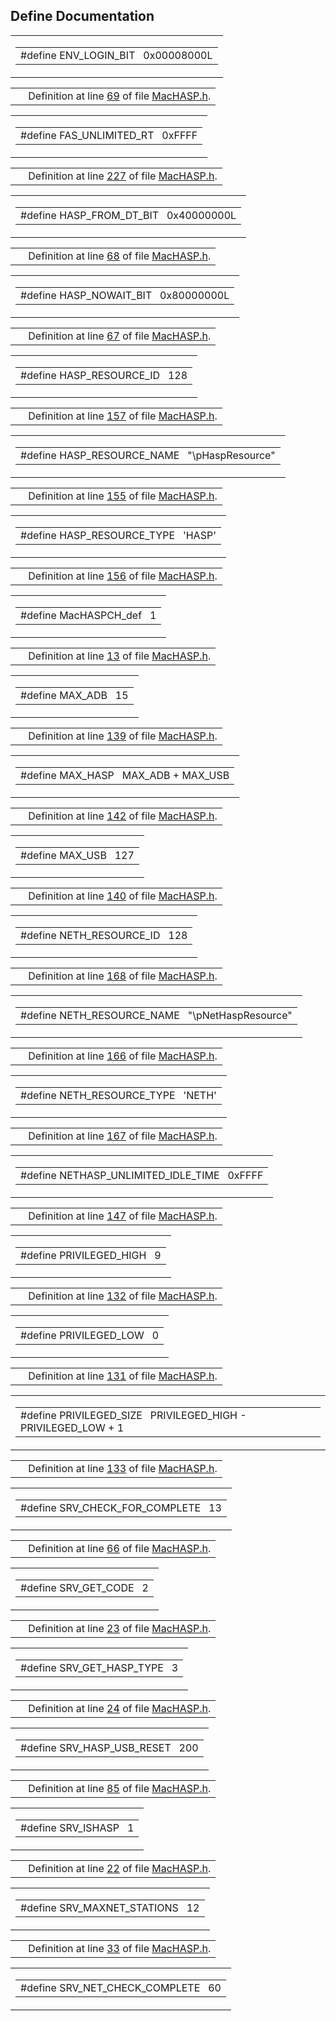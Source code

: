 ## Define Documentation

<span id="246d2c5cd8ab1f84a81ee00ecdfe312d" class="anchor"></span>

<table class="mdTable" data-cellpadding="2" data-cellspacing="0">
<colgroup>
<col style="width: 100%" />
</colgroup>
<tbody>
<tr>
<td class="mdRow"><table data-cellpadding="0" data-cellspacing="0" data-border="0">
<tbody>
<tr>
<td class="md" data-nowrap="" data-valign="top">#define ENV_LOGIN_BIT   0x00008000L</td>
</tr>
</tbody>
</table></td>
</tr>
</tbody>
</table>

|  |  |
|----|----|
|   | Definition at line <a href="MacHASP_8h-source.md#l00069" class="el">69</a> of file <a href="MacHASP_8h-source.md" class="el">MacHASP.h</a>. |

<span id="57a261e1ea3aa3ed5a4e2f0e11ffd1d2" class="anchor"></span>

<table class="mdTable" data-cellpadding="2" data-cellspacing="0">
<colgroup>
<col style="width: 100%" />
</colgroup>
<tbody>
<tr>
<td class="mdRow"><table data-cellpadding="0" data-cellspacing="0" data-border="0">
<tbody>
<tr>
<td class="md" data-nowrap="" data-valign="top">#define FAS_UNLIMITED_RT   0xFFFF</td>
</tr>
</tbody>
</table></td>
</tr>
</tbody>
</table>

|  |  |
|----|----|
|   | Definition at line <a href="MacHASP_8h-source.md#l00227" class="el">227</a> of file <a href="MacHASP_8h-source.md" class="el">MacHASP.h</a>. |

<span id="6cbc9b05f2294bca00fc61ddbdb2818b" class="anchor"></span>

<table class="mdTable" data-cellpadding="2" data-cellspacing="0">
<colgroup>
<col style="width: 100%" />
</colgroup>
<tbody>
<tr>
<td class="mdRow"><table data-cellpadding="0" data-cellspacing="0" data-border="0">
<tbody>
<tr>
<td class="md" data-nowrap="" data-valign="top">#define HASP_FROM_DT_BIT   0x40000000L</td>
</tr>
</tbody>
</table></td>
</tr>
</tbody>
</table>

|  |  |
|----|----|
|   | Definition at line <a href="MacHASP_8h-source.md#l00068" class="el">68</a> of file <a href="MacHASP_8h-source.md" class="el">MacHASP.h</a>. |

<span id="fccd5086a12012e1a0f7c6f68f0dc2d5" class="anchor"></span>

<table class="mdTable" data-cellpadding="2" data-cellspacing="0">
<colgroup>
<col style="width: 100%" />
</colgroup>
<tbody>
<tr>
<td class="mdRow"><table data-cellpadding="0" data-cellspacing="0" data-border="0">
<tbody>
<tr>
<td class="md" data-nowrap="" data-valign="top">#define HASP_NOWAIT_BIT   0x80000000L</td>
</tr>
</tbody>
</table></td>
</tr>
</tbody>
</table>

|  |  |
|----|----|
|   | Definition at line <a href="MacHASP_8h-source.md#l00067" class="el">67</a> of file <a href="MacHASP_8h-source.md" class="el">MacHASP.h</a>. |

<span id="790963e84c50069a036d0f99f31193c4" class="anchor"></span>

<table class="mdTable" data-cellpadding="2" data-cellspacing="0">
<colgroup>
<col style="width: 100%" />
</colgroup>
<tbody>
<tr>
<td class="mdRow"><table data-cellpadding="0" data-cellspacing="0" data-border="0">
<tbody>
<tr>
<td class="md" data-nowrap="" data-valign="top">#define HASP_RESOURCE_ID   128</td>
</tr>
</tbody>
</table></td>
</tr>
</tbody>
</table>

|  |  |
|----|----|
|   | Definition at line <a href="MacHASP_8h-source.md#l00157" class="el">157</a> of file <a href="MacHASP_8h-source.md" class="el">MacHASP.h</a>. |

<span id="646168ace367a9eb08a53bcd922c0c92" class="anchor"></span>

<table class="mdTable" data-cellpadding="2" data-cellspacing="0">
<colgroup>
<col style="width: 100%" />
</colgroup>
<tbody>
<tr>
<td class="mdRow"><table data-cellpadding="0" data-cellspacing="0" data-border="0">
<tbody>
<tr>
<td class="md" data-nowrap="" data-valign="top">#define HASP_RESOURCE_NAME   "\pHaspResource"</td>
</tr>
</tbody>
</table></td>
</tr>
</tbody>
</table>

|  |  |
|----|----|
|   | Definition at line <a href="MacHASP_8h-source.md#l00155" class="el">155</a> of file <a href="MacHASP_8h-source.md" class="el">MacHASP.h</a>. |

<span id="c2beada721101e23520e97bbf3070e7c" class="anchor"></span>

<table class="mdTable" data-cellpadding="2" data-cellspacing="0">
<colgroup>
<col style="width: 100%" />
</colgroup>
<tbody>
<tr>
<td class="mdRow"><table data-cellpadding="0" data-cellspacing="0" data-border="0">
<tbody>
<tr>
<td class="md" data-nowrap="" data-valign="top">#define HASP_RESOURCE_TYPE   'HASP'</td>
</tr>
</tbody>
</table></td>
</tr>
</tbody>
</table>

|  |  |
|----|----|
|   | Definition at line <a href="MacHASP_8h-source.md#l00156" class="el">156</a> of file <a href="MacHASP_8h-source.md" class="el">MacHASP.h</a>. |

<span id="e10e35f017d943594baaf2990472fa79" class="anchor"></span>

<table class="mdTable" data-cellpadding="2" data-cellspacing="0">
<colgroup>
<col style="width: 100%" />
</colgroup>
<tbody>
<tr>
<td class="mdRow"><table data-cellpadding="0" data-cellspacing="0" data-border="0">
<tbody>
<tr>
<td class="md" data-nowrap="" data-valign="top">#define MacHASPCH_def   1</td>
</tr>
</tbody>
</table></td>
</tr>
</tbody>
</table>

|  |  |
|----|----|
|   | Definition at line <a href="MacHASP_8h-source.md#l00013" class="el">13</a> of file <a href="MacHASP_8h-source.md" class="el">MacHASP.h</a>. |

<span id="60ef7d564938a860e27cd3bdeabaf558" class="anchor"></span>

<table class="mdTable" data-cellpadding="2" data-cellspacing="0">
<colgroup>
<col style="width: 100%" />
</colgroup>
<tbody>
<tr>
<td class="mdRow"><table data-cellpadding="0" data-cellspacing="0" data-border="0">
<tbody>
<tr>
<td class="md" data-nowrap="" data-valign="top">#define MAX_ADB   15</td>
</tr>
</tbody>
</table></td>
</tr>
</tbody>
</table>

|  |  |
|----|----|
|   | Definition at line <a href="MacHASP_8h-source.md#l00139" class="el">139</a> of file <a href="MacHASP_8h-source.md" class="el">MacHASP.h</a>. |

<span id="5f3419e82eb6bd3d5f81ecf0ff360257" class="anchor"></span>

<table class="mdTable" data-cellpadding="2" data-cellspacing="0">
<colgroup>
<col style="width: 100%" />
</colgroup>
<tbody>
<tr>
<td class="mdRow"><table data-cellpadding="0" data-cellspacing="0" data-border="0">
<tbody>
<tr>
<td class="md" data-nowrap="" data-valign="top">#define MAX_HASP   MAX_ADB + MAX_USB</td>
</tr>
</tbody>
</table></td>
</tr>
</tbody>
</table>

|  |  |
|----|----|
|   | Definition at line <a href="MacHASP_8h-source.md#l00142" class="el">142</a> of file <a href="MacHASP_8h-source.md" class="el">MacHASP.h</a>. |

<span id="1fe5dff3553de5101a331206a3c7a464" class="anchor"></span>

<table class="mdTable" data-cellpadding="2" data-cellspacing="0">
<colgroup>
<col style="width: 100%" />
</colgroup>
<tbody>
<tr>
<td class="mdRow"><table data-cellpadding="0" data-cellspacing="0" data-border="0">
<tbody>
<tr>
<td class="md" data-nowrap="" data-valign="top">#define MAX_USB   127</td>
</tr>
</tbody>
</table></td>
</tr>
</tbody>
</table>

|  |  |
|----|----|
|   | Definition at line <a href="MacHASP_8h-source.md#l00140" class="el">140</a> of file <a href="MacHASP_8h-source.md" class="el">MacHASP.h</a>. |

<span id="428d1e827e4dc939444b20bac7e9924d" class="anchor"></span>

<table class="mdTable" data-cellpadding="2" data-cellspacing="0">
<colgroup>
<col style="width: 100%" />
</colgroup>
<tbody>
<tr>
<td class="mdRow"><table data-cellpadding="0" data-cellspacing="0" data-border="0">
<tbody>
<tr>
<td class="md" data-nowrap="" data-valign="top">#define NETH_RESOURCE_ID   128</td>
</tr>
</tbody>
</table></td>
</tr>
</tbody>
</table>

|  |  |
|----|----|
|   | Definition at line <a href="MacHASP_8h-source.md#l00168" class="el">168</a> of file <a href="MacHASP_8h-source.md" class="el">MacHASP.h</a>. |

<span id="83a9e03e2d688f353acfead5ce9721ad" class="anchor"></span>

<table class="mdTable" data-cellpadding="2" data-cellspacing="0">
<colgroup>
<col style="width: 100%" />
</colgroup>
<tbody>
<tr>
<td class="mdRow"><table data-cellpadding="0" data-cellspacing="0" data-border="0">
<tbody>
<tr>
<td class="md" data-nowrap="" data-valign="top">#define NETH_RESOURCE_NAME   "\pNetHaspResource"</td>
</tr>
</tbody>
</table></td>
</tr>
</tbody>
</table>

|  |  |
|----|----|
|   | Definition at line <a href="MacHASP_8h-source.md#l00166" class="el">166</a> of file <a href="MacHASP_8h-source.md" class="el">MacHASP.h</a>. |

<span id="4a52f8fad784c0d883f9a65c14614885" class="anchor"></span>

<table class="mdTable" data-cellpadding="2" data-cellspacing="0">
<colgroup>
<col style="width: 100%" />
</colgroup>
<tbody>
<tr>
<td class="mdRow"><table data-cellpadding="0" data-cellspacing="0" data-border="0">
<tbody>
<tr>
<td class="md" data-nowrap="" data-valign="top">#define NETH_RESOURCE_TYPE   'NETH'</td>
</tr>
</tbody>
</table></td>
</tr>
</tbody>
</table>

|  |  |
|----|----|
|   | Definition at line <a href="MacHASP_8h-source.md#l00167" class="el">167</a> of file <a href="MacHASP_8h-source.md" class="el">MacHASP.h</a>. |

<span id="58ae5ce752a537923fb9e72f0906bac8" class="anchor"></span>

<table class="mdTable" data-cellpadding="2" data-cellspacing="0">
<colgroup>
<col style="width: 100%" />
</colgroup>
<tbody>
<tr>
<td class="mdRow"><table data-cellpadding="0" data-cellspacing="0" data-border="0">
<tbody>
<tr>
<td class="md" data-nowrap="" data-valign="top">#define NETHASP_UNLIMITED_IDLE_TIME   0xFFFF</td>
</tr>
</tbody>
</table></td>
</tr>
</tbody>
</table>

|  |  |
|----|----|
|   | Definition at line <a href="MacHASP_8h-source.md#l00147" class="el">147</a> of file <a href="MacHASP_8h-source.md" class="el">MacHASP.h</a>. |

<span id="5503f2793a6beba6498b45da8a49919c" class="anchor"></span>

<table class="mdTable" data-cellpadding="2" data-cellspacing="0">
<colgroup>
<col style="width: 100%" />
</colgroup>
<tbody>
<tr>
<td class="mdRow"><table data-cellpadding="0" data-cellspacing="0" data-border="0">
<tbody>
<tr>
<td class="md" data-nowrap="" data-valign="top">#define PRIVILEGED_HIGH   9</td>
</tr>
</tbody>
</table></td>
</tr>
</tbody>
</table>

|  |  |
|----|----|
|   | Definition at line <a href="MacHASP_8h-source.md#l00132" class="el">132</a> of file <a href="MacHASP_8h-source.md" class="el">MacHASP.h</a>. |

<span id="0a94f6a6c8c2bab45738d9ae2e0bfa8a" class="anchor"></span>

<table class="mdTable" data-cellpadding="2" data-cellspacing="0">
<colgroup>
<col style="width: 100%" />
</colgroup>
<tbody>
<tr>
<td class="mdRow"><table data-cellpadding="0" data-cellspacing="0" data-border="0">
<tbody>
<tr>
<td class="md" data-nowrap="" data-valign="top">#define PRIVILEGED_LOW   0</td>
</tr>
</tbody>
</table></td>
</tr>
</tbody>
</table>

|  |  |
|----|----|
|   | Definition at line <a href="MacHASP_8h-source.md#l00131" class="el">131</a> of file <a href="MacHASP_8h-source.md" class="el">MacHASP.h</a>. |

<span id="875367f7565c0f9102eb21e935b86f24" class="anchor"></span>

<table class="mdTable" data-cellpadding="2" data-cellspacing="0">
<colgroup>
<col style="width: 100%" />
</colgroup>
<tbody>
<tr>
<td class="mdRow"><table data-cellpadding="0" data-cellspacing="0" data-border="0">
<tbody>
<tr>
<td class="md" data-nowrap="" data-valign="top">#define PRIVILEGED_SIZE   PRIVILEGED_HIGH - PRIVILEGED_LOW + 1</td>
</tr>
</tbody>
</table></td>
</tr>
</tbody>
</table>

|  |  |
|----|----|
|   | Definition at line <a href="MacHASP_8h-source.md#l00133" class="el">133</a> of file <a href="MacHASP_8h-source.md" class="el">MacHASP.h</a>. |

<span id="650ad90c63876221a141cc9eca422d09" class="anchor"></span>

<table class="mdTable" data-cellpadding="2" data-cellspacing="0">
<colgroup>
<col style="width: 100%" />
</colgroup>
<tbody>
<tr>
<td class="mdRow"><table data-cellpadding="0" data-cellspacing="0" data-border="0">
<tbody>
<tr>
<td class="md" data-nowrap="" data-valign="top">#define SRV_CHECK_FOR_COMPLETE   13</td>
</tr>
</tbody>
</table></td>
</tr>
</tbody>
</table>

|  |  |
|----|----|
|   | Definition at line <a href="MacHASP_8h-source.md#l00066" class="el">66</a> of file <a href="MacHASP_8h-source.md" class="el">MacHASP.h</a>. |

<span id="f4a5ac7d18c39119b7f862e6745b77da" class="anchor"></span>

<table class="mdTable" data-cellpadding="2" data-cellspacing="0">
<colgroup>
<col style="width: 100%" />
</colgroup>
<tbody>
<tr>
<td class="mdRow"><table data-cellpadding="0" data-cellspacing="0" data-border="0">
<tbody>
<tr>
<td class="md" data-nowrap="" data-valign="top">#define SRV_GET_CODE   2</td>
</tr>
</tbody>
</table></td>
</tr>
</tbody>
</table>

|  |  |
|----|----|
|   | Definition at line <a href="MacHASP_8h-source.md#l00023" class="el">23</a> of file <a href="MacHASP_8h-source.md" class="el">MacHASP.h</a>. |

<span id="943cb7854b771f3b9026fd1c510c529b" class="anchor"></span>

<table class="mdTable" data-cellpadding="2" data-cellspacing="0">
<colgroup>
<col style="width: 100%" />
</colgroup>
<tbody>
<tr>
<td class="mdRow"><table data-cellpadding="0" data-cellspacing="0" data-border="0">
<tbody>
<tr>
<td class="md" data-nowrap="" data-valign="top">#define SRV_GET_HASP_TYPE   3</td>
</tr>
</tbody>
</table></td>
</tr>
</tbody>
</table>

|  |  |
|----|----|
|   | Definition at line <a href="MacHASP_8h-source.md#l00024" class="el">24</a> of file <a href="MacHASP_8h-source.md" class="el">MacHASP.h</a>. |

<span id="7fc0111eea7fe39c03bbf0522f8a1634" class="anchor"></span>

<table class="mdTable" data-cellpadding="2" data-cellspacing="0">
<colgroup>
<col style="width: 100%" />
</colgroup>
<tbody>
<tr>
<td class="mdRow"><table data-cellpadding="0" data-cellspacing="0" data-border="0">
<tbody>
<tr>
<td class="md" data-nowrap="" data-valign="top">#define SRV_HASP_USB_RESET   200</td>
</tr>
</tbody>
</table></td>
</tr>
</tbody>
</table>

|  |  |
|----|----|
|   | Definition at line <a href="MacHASP_8h-source.md#l00085" class="el">85</a> of file <a href="MacHASP_8h-source.md" class="el">MacHASP.h</a>. |

<span id="7530bf89212a8f971b31c8c9a1508aa0" class="anchor"></span>

<table class="mdTable" data-cellpadding="2" data-cellspacing="0">
<colgroup>
<col style="width: 100%" />
</colgroup>
<tbody>
<tr>
<td class="mdRow"><table data-cellpadding="0" data-cellspacing="0" data-border="0">
<tbody>
<tr>
<td class="md" data-nowrap="" data-valign="top">#define SRV_ISHASP   1</td>
</tr>
</tbody>
</table></td>
</tr>
</tbody>
</table>

|  |  |
|----|----|
|   | Definition at line <a href="MacHASP_8h-source.md#l00022" class="el">22</a> of file <a href="MacHASP_8h-source.md" class="el">MacHASP.h</a>. |

<span id="6c5301e1f1ab4ab7d84a0728b937de0e" class="anchor"></span>

<table class="mdTable" data-cellpadding="2" data-cellspacing="0">
<colgroup>
<col style="width: 100%" />
</colgroup>
<tbody>
<tr>
<td class="mdRow"><table data-cellpadding="0" data-cellspacing="0" data-border="0">
<tbody>
<tr>
<td class="md" data-nowrap="" data-valign="top">#define SRV_MAXNET_STATIONS   12</td>
</tr>
</tbody>
</table></td>
</tr>
</tbody>
</table>

|  |  |
|----|----|
|   | Definition at line <a href="MacHASP_8h-source.md#l00033" class="el">33</a> of file <a href="MacHASP_8h-source.md" class="el">MacHASP.h</a>. |

<span id="c9677e455cb0beceeb8181e6fec8b7e9" class="anchor"></span>

<table class="mdTable" data-cellpadding="2" data-cellspacing="0">
<colgroup>
<col style="width: 100%" />
</colgroup>
<tbody>
<tr>
<td class="mdRow"><table data-cellpadding="0" data-cellspacing="0" data-border="0">
<tbody>
<tr>
<td class="md" data-nowrap="" data-valign="top">#define SRV_NET_CHECK_COMPLETE   60</td>
</tr>
</tbody>
</table></td>
</tr>
</tbody>
</ta